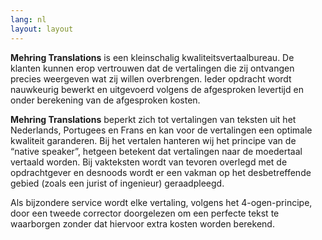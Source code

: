 ```yaml
---
lang: nl
layout: layout
---
```


__<span class="firstletter">M</span>ehring Translations__ is een kleinschalig kwaliteitsvertaalbureau. De klanten kunnen erop vertrouwen dat de vertalingen die zij ontvangen precies weergeven wat zij willen overbrengen. Ieder opdracht wordt nauwkeurig bewerkt en uitgevoerd volgens de  afgesproken levertijd en onder berekening van de afgesproken kosten.

__Mehring Translations__ beperkt zich tot vertalingen van teksten uit het Nederlands, Portugees en Frans en kan voor de vertalingen een optimale kwaliteit garanderen. Bij het vertalen hanteren wij het principe van de “native speaker”,  hetgeen betekent dat vertalingen naar de moedertaal vertaald worden. Bij vakteksten wordt  van tevoren overlegd met de opdrachtgever en desnoods wordt er een vakman op het desbetreffende gebied (zoals een jurist of ingenieur) geraadpleegd.

Als bijzondere service wordt elke vertaling, volgens het 4-ogen-principe,  door een tweede corrector doorgelezen om een perfecte tekst te waarborgen zonder dat hiervoor extra kosten worden berekend.

